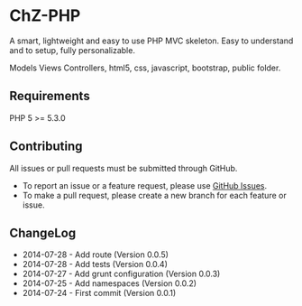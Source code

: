ChZ-PHP
=======

A smart, lightweight and easy to use PHP MVC skeleton. Easy to understand and to setup, fully personalizable.

Models Views Controllers, html5, css, javascript, bootstrap, public folder.

Requirements
---------

PHP 5 >= 5.3.0

Contributing
---------

All issues or pull requests must be submitted through GitHub.

* To report an issue or a feature request, please use [GitHub Issues](https://github.com/ChoiZ/ChZ-PHP/issues).
* To make a pull request, please create a new branch for each feature or issue.

ChangeLog
---------

* 2014-07-28 - Add route (Version 0.0.5)
* 2014-07-28 - Add tests (Version 0.0.4)
* 2014-07-27 - Add grunt configuration (Version 0.0.3)
* 2014-07-25 - Add namespaces (Version 0.0.2)
* 2014-07-24 - First commit (Version 0.0.1)
